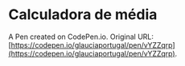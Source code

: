 # Calculadora de média

A Pen created on CodePen.io. Original URL: [https://codepen.io/glauciaportugal/pen/vYZZqrp](https://codepen.io/glauciaportugal/pen/vYZZqrp).


